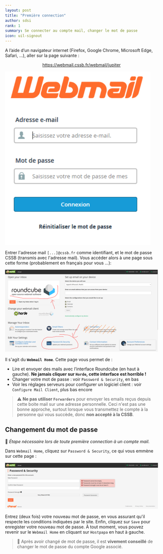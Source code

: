 ```yaml
---
layout: post
title: "Première connection"
author: sdsi
rank: 1
summary: Se connecter au compte mail, changer le mot de passe
icon: uil-signout
---
```


A l’aide d’un navigateur internet (Firefox, Google Chrome, Microsoft Edge, Safari, ...), aller sur la page
suivante : 

<p style="text-align: center;">
    <a href="https://webmail.cssb.fr/webmail/jupiter" target="_blank" rel="noopener noreferrer">
        https://webmail.cssb.fr/webmail/jupiter
    </a>
</p>

<img src="../../assets/admin/mail/connexion.png" class="center width-25">

Entrer l'adresse mail `[...]@cssb.fr` comme identifiant, et le mot de passe CSSB (transmis avec l'adresse mail). Vous accéder alors à une page sous cette forme (probablement en français pour vous ...):

<img src="../../assets/admin/mail/webmail_home.png" class="center width-100">

Il s'agit du **`Webmail Home`**. Cette page vous permet de :

- Lire et envoyer des mails avec l’interface Roundcube (en haut à gauche). **Ne jamais cliquer sur `Horde`, cette interface est horrible !**
- Changer votre mot de passe : voir `Password & Security`, en bas
- Voir les réglages serveurs pour configurer un logiciel client : voir `Configure Mail Client`, plus bas encore

> :warning: **Ne pas utiliser `Forwarders`** pour envoyer les emails reçus depuis cette boite mail sur une adresse personnelle. Ceci n'est pas une bonne approche, surtout lorsque vous transmettez le compte à la personne qui vous succède, donc **non accepté à la CSSB**.

## Changement du mot de passe

:scroll: _Étape nécessaire lors de toute première connection à un compte mail._

Dans `Webmail Home`, cliquez sur `Password & Security`, ce qui vous emmène sur cette page :

<img src="../../assets/admin/mail/password.png" class="center width-100">

Entrez (deux fois) votre nouveau mot de passe, en vous assurant qu'il respecte les conditions indiquées par le site.
Enfin, cliquez sur `Save` pour enregister votre nouveau mot de passe. À tout moment, vous pouvez revenir sur le `Webmail Home` en cliquant sur `Hostpapa` en haut à gauche.

> :mega: Après avoir changé de mot de passe, il est **vivement conseillé** de changer le mot de passe du compte Google associé.